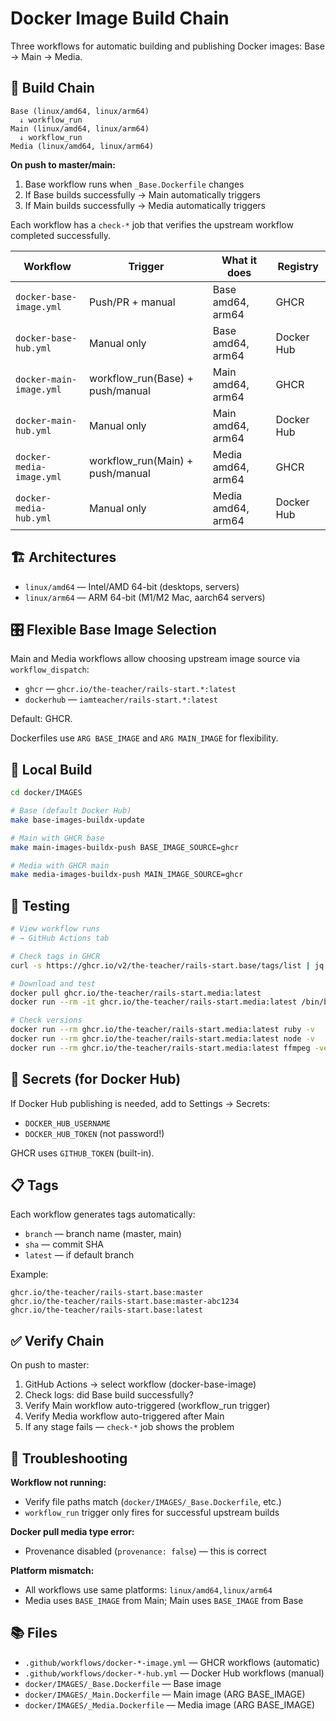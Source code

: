 # Docker Image Build Chain

Three workflows for automatic building and publishing Docker images: Base → Main → Media.

## 🔗 Build Chain

```
Base (linux/amd64, linux/arm64)
  ↓ workflow_run
Main (linux/amd64, linux/arm64)
  ↓ workflow_run
Media (linux/amd64, linux/arm64)
```

**On push to master/main:**

1. Base workflow runs when `_Base.Dockerfile` changes
2. If Base builds successfully → Main automatically triggers
3. If Main builds successfully → Media automatically triggers

Each workflow has a `check-*` job that verifies the upstream workflow completed successfully.

| Workflow                 | Trigger                          | What it does       | Registry   |
| ------------------------ | -------------------------------- | ------------------ | ---------- |
| `docker-base-image.yml`  | Push/PR + manual                 | Base amd64, arm64  | GHCR       |
| `docker-base-hub.yml`    | Manual only                      | Base amd64, arm64  | Docker Hub |
| `docker-main-image.yml`  | workflow_run(Base) + push/manual | Main amd64, arm64  | GHCR       |
| `docker-main-hub.yml`    | Manual only                      | Main amd64, arm64  | Docker Hub |
| `docker-media-image.yml` | workflow_run(Main) + push/manual | Media amd64, arm64 | GHCR       |
| `docker-media-hub.yml`   | Manual only                      | Media amd64, arm64 | Docker Hub |

## 🏗️ Architectures

- `linux/amd64` — Intel/AMD 64-bit (desktops, servers)
- `linux/arm64` — ARM 64-bit (M1/M2 Mac, aarch64 servers)

## 🎛️ Flexible Base Image Selection

Main and Media workflows allow choosing upstream image source via `workflow_dispatch`:

- `ghcr` — `ghcr.io/the-teacher/rails-start.*:latest`
- `dockerhub` — `iamteacher/rails-start.*:latest`

Default: GHCR.

Dockerfiles use `ARG BASE_IMAGE` and `ARG MAIN_IMAGE` for flexibility.

## 📝 Local Build

```bash
cd docker/IMAGES

# Base (default Docker Hub)
make base-images-buildx-update

# Main with GHCR base
make main-images-buildx-push BASE_IMAGE_SOURCE=ghcr

# Media with GHCR main
make media-images-buildx-push MAIN_IMAGE_SOURCE=ghcr
```

## 🧪 Testing

```bash
# View workflow runs
# → GitHub Actions tab

# Check tags in GHCR
curl -s https://ghcr.io/v2/the-teacher/rails-start.base/tags/list | jq

# Download and test
docker pull ghcr.io/the-teacher/rails-start.media:latest
docker run --rm -it ghcr.io/the-teacher/rails-start.media:latest /bin/bash

# Check versions
docker run --rm ghcr.io/the-teacher/rails-start.media:latest ruby -v
docker run --rm ghcr.io/the-teacher/rails-start.media:latest node -v
docker run --rm ghcr.io/the-teacher/rails-start.media:latest ffmpeg -version
```

## 🔐 Secrets (for Docker Hub)

If Docker Hub publishing is needed, add to Settings → Secrets:

- `DOCKER_HUB_USERNAME`
- `DOCKER_HUB_TOKEN` (not password!)

GHCR uses `GITHUB_TOKEN` (built-in).

## 📋 Tags

Each workflow generates tags automatically:

- `branch` — branch name (master, main)
- `sha` — commit SHA
- `latest` — if default branch

Example:

```
ghcr.io/the-teacher/rails-start.base:master
ghcr.io/the-teacher/rails-start.base:master-abc1234
ghcr.io/the-teacher/rails-start.base:latest
```

## ✅ Verify Chain

On push to master:

1. GitHub Actions → select workflow (docker-base-image)
2. Check logs: did Base build successfully?
3. Verify Main workflow auto-triggered (workflow_run trigger)
4. Verify Media workflow auto-triggered after Main
5. If any stage fails — `check-*` job shows the problem

## 🐛 Troubleshooting

**Workflow not running:**

- Verify file paths match (`docker/IMAGES/_Base.Dockerfile`, etc.)
- `workflow_run` trigger only fires for successful upstream builds

**Docker pull media type error:**

- Provenance disabled (`provenance: false`) — this is correct

**Platform mismatch:**

- All workflows use same platforms: `linux/amd64,linux/arm64`
- Media uses `BASE_IMAGE` from Main; Main uses `BASE_IMAGE` from Base

## 📚 Files

- `.github/workflows/docker-*-image.yml` — GHCR workflows (automatic)
- `.github/workflows/docker-*-hub.yml` — Docker Hub workflows (manual)
- `docker/IMAGES/_Base.Dockerfile` — Base image
- `docker/IMAGES/_Main.Dockerfile` — Main image (ARG BASE_IMAGE)
- `docker/IMAGES/_Media.Dockerfile` — Media image (ARG BASE_IMAGE)
